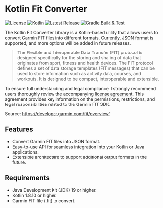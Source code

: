 # Kotlin Fit Converter

[![License](https://img.shields.io/badge/license-MIT-blue.svg)](https://opensource.org/licenses/MIT)
[![Kotlin](https://img.shields.io/badge/kotlin-1.8.10-blue.svg)](https://kotlinlang.org/)
[![Latest Release](https://img.shields.io/badge/release-v1.0.0-brightgreen.svg)](https://github.com/example/garmin-fit-converter/releases)
[![Gradle Build & Test](https://github.com/james-millner/kotlin-fit-converter/actions/workflows/gradle.yml/badge.svg)](https://github.com/james-millner/kotlin-fit-converter/actions/workflows/gradle.yml)

The Kotlin Fit Converter Library is a Kotlin-based utility that allows users to convert Garmin FIT files into different formats. Currently, JSON format is supported, and more options will be added in future releases.

> The Flexible and Interoperable Data Transfer (FIT) protocol is designed specifically for the storing and sharing of data that originates from sport, fitness and health devices. The FIT protocol defines a set of data storage templates (FIT messages) that can be used to store information such as activity data, courses, and workouts. It is designed to be compact, interoperable and extensible.

To ensure full understanding and legal compliance, I strongly recommend users thoroughly review the accompanying [license agreement](https://developer.garmin.com/fit/download/). This agreement provides key information on the permissions, restrictions, and legal responsibilities related to the Garmin FIT SDK.

Source: https://developer.garmin.com/fit/overview/

## Features

- Convert Garmin FIT files into JSON format.
- Easy-to-use API for seamless integration into your Kotlin or Java applications.
- Extensible architecture to support additional output formats in the future.

## Requirements

- Java Development Kit (JDK) 19 or higher.
- Kotlin 1.8.10 or higher.
- Garmin FIT file (.fit) to convert.
